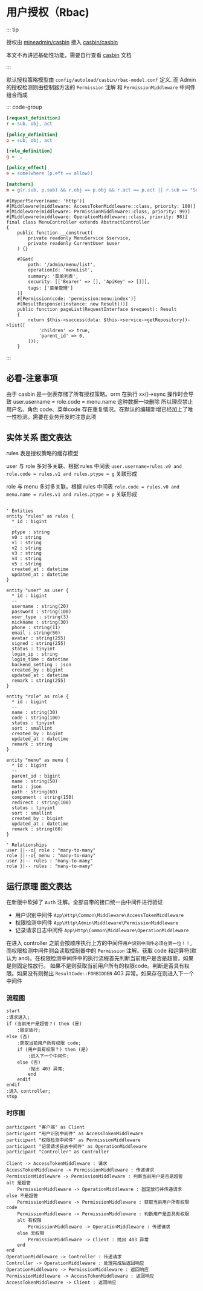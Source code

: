 # 用户授权（Rbac)

::: tip

授权由 [mineadmin/casbin](https://github.com/mineadmin/casbin) 接入 [casbin/casbin](https://github.com/php-casbin/php-casbin) 

本文不再讲述基础性功能，需要自行查看 [casbin](https://casbin.org/) 文档

:::

默认授权策略模型由 `config/autoload/casbin/rbac-model.conf` 定义.
而 Admin 的授权检测则由控制器方法的 `Permission` 注解 和 `PermissionMiddleware` 中间件组合而成


::: code-group

```ini [rbac-model.conf]
[request_definition]
r = sub, obj, act

[policy_definition]
p = sub, obj, act

[role_definition]
g = _, _

[policy_effect]
e = some(where (p.eft == allow))

[matchers]
m = g(r.sub, p.sub) && r.obj == p.obj && r.act == p.act || r.sub == "SuperAdmin"
```

```php{3,19} [MenuController]
#[HyperfServer(name: 'http')]
#[Middleware(middleware: AccessTokenMiddleware::class, priority: 100)]
#[Middleware(middleware: PermissionMiddleware::class, priority: 99)]
#[Middleware(middleware: OperationMiddleware::class, priority: 98)]
final class MenuController extends AbstractController
{
    public function __construct(
        private readonly MenuService $service,
        private readonly CurrentUser $user
    ) {}

    #[Get(
        path: '/admin/menu/list',
        operationId: 'menuList',
        summary: '菜单列表',
        security: [['Bearer' => [], 'ApiKey' => []]],
        tags: ['菜单管理']
    )]
    #[Permission(code: 'permission:menu:index')]
    #[ResultResponse(instance: new Result())]
    public function pageList(RequestInterface $request): Result
    {
        return $this->success(data: $this->service->getRepository()->list([
            'children' => true,
            'parent_id' => 0,
        ]));
    }

```

:::

## 必看-注意事项

由于 casbin 是一张表存储了所有授权策略。orm 在执行 xx()->sync 操作时会导致 user.username = role.code = menu.name 这种数据一块删除
所以理应禁止 用户名、角色 code、菜单code 存在重复情况。在默认的编辑新增已经加上了唯一性检测。需要在业务开发时注意此项

## 实体关系 图文表达


rules 表是授权策略的缓存模型

user 与 role 多对多关联、根据  rules 中间表 `user.username=rules.v0 and role.code = rules.v1 and rules.ptype = g` 关联形成

role 与 menu 多对多关联。根据 rules 中间表 `role.code = rules.v0 and menu.name = rules.v1 and rules.ptype = p`
关联形成

```plantuml

' Entities
entity "rules" as rules {
  * id : bigint
  --
  ptype : string
  v0 : string
  v1 : string
  v2 : string
  v3 : string
  v4 : string
  v5 : string
  created_at : datetime
  updated_at : datetime
}

entity "user" as user {
  * id : bigint
  --
  username : string(20)
  password : string(100)
  user_type : string(3)
  nickname : string(30)
  phone : string(11)
  email : string(50)
  avatar : string(255)
  signed : string(255)
  status : tinyint
  login_ip : string
  login_time : datetime
  backend_setting : json
  created_by : bigint
  updated_at : datetime
  remark : string(255)
}

entity "role" as role {
  * id : bigint
  --
  name : string(30)
  code : string(100)
  status : tinyint
  sort : smallint
  created_by : bigint
  updated_at : datetime
  remark : string
}

entity "menu" as menu {
  * id : bigint
  --
  parent_id : bigint
  name : string(50)
  meta : json
  path : string(60)
  component : string(150)
  redirect : string(100)
  status : tinyint
  sort : smallint
  created_by : bigint
  updated_at : datetime
  remark : string(60)
}

' Relationships
user ||--o{ role : "many-to-many"
role ||--o{ menu : "many-to-many"
user }|-- rules : "many-to-many"
role }|-- rules : "many-to-many"

```

## 运行原理 图文表达

在新版中砍掉了 `Auth` 注解。全部自带的接口统一由中间件进行验证

- 用户识别中间件 `App\Http\Common\Middleware\AccessTokenMiddleware`
- 权限检测中间件 `App\Http\Admin\Middleware\PermissionMiddleware`
- 记录请求日志中间件 `App\Http\Common\Middleware\OperationMiddleware`

在进入 controller 之前会按顺序执行上方的中间件`用户识别中间件必须在第一位！！`,而权限检测中间件则会读取控制器中的
`Permission` 注解。获取 code 和运算符(默认为 and)。在权限检测中间件中的执行流程首先判断当前用户是否是超管。如果是则固定性放行。
如果不是则获取当前用户所有的权限code。判断是否具有权限。如果没有则抛出 `ResultCode::FORBIDDEN` 403 异常。如果存在则进入下一个中间件

### 流程图

```plantuml
start
:请求进入;
if (当前用户是超管？) then (是)
    :固定放行;
else (否)
    :获取当前用户所有权限 code;
    if (用户具有权限？) then (是)
        :进入下一个中间件;
    else (否)
        :抛出 403 异常;
        end
    endif
endif
:进入 controller;
stop
```

### 时序图

```plantuml
participant "客户端" as Client
participant "用户识别中间件" as AccessTokenMiddleware
participant "权限检测中间件" as PermissionMiddleware
participant "记录请求日志中间件" as OperationMiddleware
participant "Controller" as Controller

Client -> AccessTokenMiddleware : 请求
AccessTokenMiddleware -> PermissionMiddleware : 传递请求
PermissionMiddleware -> PermissionMiddleware : 判断当前用户是否是超管
alt 是超管
    PermissionMiddleware -> OperationMiddleware : 固定放行并传递请求
else 不是超管
    PermissionMiddleware -> PermissionMiddleware : 获取当前用户所有权限 code
    PermissionMiddleware -> PermissionMiddleware : 判断用户是否具有权限
    alt 有权限
        PermissionMiddleware -> OperationMiddleware : 传递请求
    else 无权限
        PermissionMiddleware -> Client : 抛出 403 异常
    end
end
OperationMiddleware -> Controller : 传递请求
Controller -> OperationMiddleware : 处理完成后返回响应
OperationMiddleware -> PermissionMiddleware : 返回响应
PermissionMiddleware -> AccessTokenMiddleware : 返回响应
AccessTokenMiddleware -> Client : 返回响应
```
